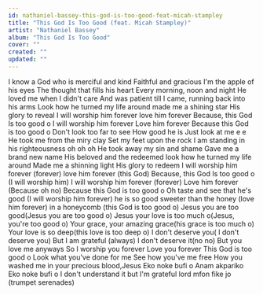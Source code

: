 ```yaml
---
id: nathaniel-bassey-this-god-is-too-good-feat-micah-stampley
title: "This God Is Too Good (feat. Micah Stampley)"
artist: "Nathaniel Bassey"
album: "This God Is Too Good"
cover: ""
created: ""
updated: ""
---
```


I know a God who is merciful and kind
Faithful and gracious
I'm the apple of his eyes
The thought that fills his heart
Every morning, noon and night
He loved me when I didn't care
And was patient till I came, running back into his arms
Look how he turned my life around
made me a shining star
His glory to reveal
I will worship him forever
love him forever
Because, this God Is too good o
I will worship him forever
Love him forever
Because this God is too good o
Don't look too far to see
How good he is
Just look at me e e
He took me from the miry clay
Set my feet upon the rock
I am standing in his righteousness
oh oh oh
He took away my sin and shame
Gave me a brand new name
His beloved and the redeemed
look how he turned my life around
Made me a shinning light
His glory to redeem
I will worship him forever (forever)
love him forever (this God)
Because, this God Is too good o
(I will worship him) I will worship him forever (forever)
Love him forever
(Because oh no) Because this God is too good o
Oh taste and see that he's good
(I will worship him forever) he is so good
sweeter than the honey (love him forever)
in a honeycomb (this God is too good o)
Jesus you are too good(Jesus you are too good o)
Jesus your love is too much o(Jesus, you're too good o)
Your grace, your amazing grace(his grace is too much o)
Your love is so deep(this love is too deep o)
I don't deserve you( I don't deserve you)
But I am grateful (always)
I don't deserve it(no no)
But you love me anyways
So I worship you forever
Love you forever
This God is too good o
Look what you've done for me
See how you've me free
How you washed me in your precious blood,Jesus
Eko noke  bufi o
Anam akpariko
Eko noke bufi o
I don't understand it but I'm grateful lord
mfon fike jo
(trumpet serenades)